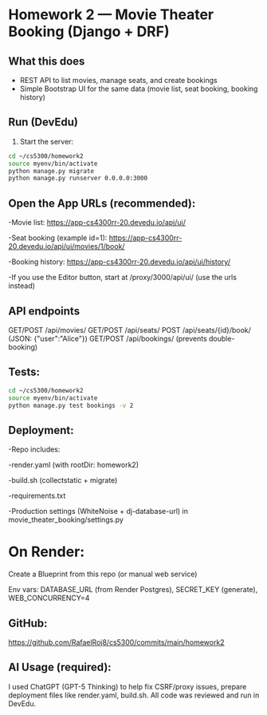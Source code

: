 # Homework 2 — Movie Theater Booking (Django + DRF)
## What this does
- REST API to list movies, manage seats, and create bookings
- Simple Bootstrap UI for the same data (movie list, seat booking, booking history)

## Run (DevEdu)
1) Start the server:

```bash
cd ~/cs5300/homework2
source myenv/bin/activate
python manage.py migrate
python manage.py runserver 0.0.0.0:3000
```

## Open the App URLs (recommended):
-Movie list: https://app-cs4300rr-20.devedu.io/api/ui/

-Seat booking (example id=1): https://app-cs4300rr-20.devedu.io/api/ui/movies/1/book/

-Booking history: https://app-cs4300rr-20.devedu.io/api/ui/history/

-If you use the Editor button, start at /proxy/3000/api/ui/ (use the urls instead)

## API endpoints
GET/POST /api/movies/
GET/POST /api/seats/
POST /api/seats/{id}/book/ (JSON: {"user":"Alice"})
GET/POST /api/bookings/ (prevents double-booking)

## Tests:
```bash
cd ~/cs5300/homework2
source myenv/bin/activate
python manage.py test bookings -v 2
```

## Deployment:
-Repo includes:

-render.yaml (with rootDir: homework2)

-build.sh (collectstatic + migrate)

-requirements.txt

-Production settings (WhiteNoise + dj-database-url) in movie_theater_booking/settings.py

# On Render:

Create a Blueprint from this repo (or manual web service)

Env vars: DATABASE_URL (from Render Postgres), SECRET_KEY (generate), WEB_CONCURRENCY=4

## GitHub:
https://github.com/RafaelRoj8/cs5300/commits/main/homework2


## AI Usage (required):
I used ChatGPT (GPT-5 Thinking) to help fix CSRF/proxy issues, prepare deployment files like render.yaml, build.sh. All code was reviewed and run in DevEdu.


